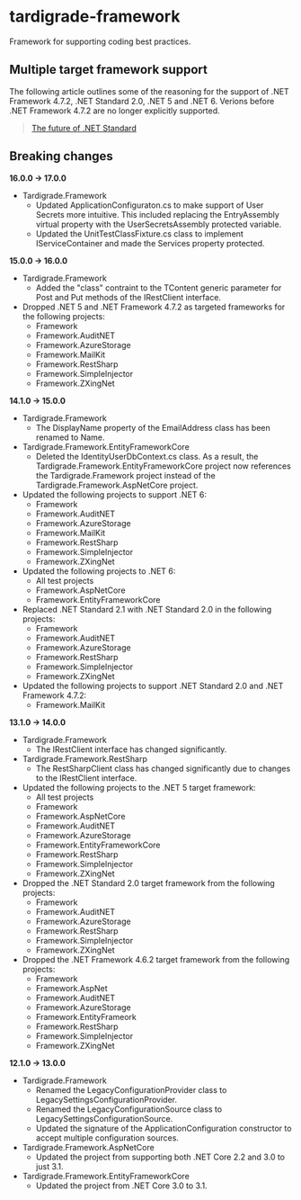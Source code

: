 # tardigrade-framework
Framework for supporting coding best practices.


## Multiple target framework support

The following article outlines some of the reasoning for the support of .NET Framework 4.7.2, .NET Standard 2.0, .NET 5 and .NET 6. Verions before .NET Framework 4.7.2 are no longer explicitly supported.

> [The future of .NET Standard](https://devblogs.microsoft.com/dotnet/the-future-of-net-standard/)

## Breaking changes

**16.0.0 -> 17.0.0**

- Tardigrade.Framework
  - Updated ApplicationConfiguraton.cs to make support of User Secrets more intuitive. This included replacing the EntryAssembly virtual property with the UserSecretsAssembly protected variable.
  - Updated the UnitTestClassFixture.cs class to implement IServiceContainer and made the Services property protected.

**15.0.0 -> 16.0.0**

- Tardigrade.Framework
  - Added the "class" contraint to the TContent generic parameter for Post and Put methods of the IRestClient interface.
- Dropped .NET 5 and .NET Framework 4.7.2 as targeted frameworks for the following projects:
  - Framework
  - Framework.AuditNET
  - Framework.AzureStorage
  - Framework.MailKit
  - Framework.RestSharp
  - Framework.SimpleInjector
  - Framework.ZXingNet

**14.1.0 -> 15.0.0**

- Tardigrade.Framework
  - The DisplayName property of the EmailAddress class has been renamed to Name.
- Tardigrade.Framework.EntityFrameworkCore
  - Deleted the IdentityUserDbContext.cs class. As a result, the Tardigrade.Framework.EntityFrameworkCore project now references the Tardigrade.Framework project instead of the Tardigrade.Framework.AspNetCore project.
- Updated the following projects to support .NET 6:
  - Framework
  - Framework.AuditNET
  - Framework.AzureStorage
  - Framework.MailKit
  - Framework.RestSharp
  - Framework.SimpleInjector
  - Framework.ZXingNet
- Updated the following projects to .NET 6:
  - All test projects
  - Framework.AspNetCore
  - Framework.EntityFrameworkCore
- Replaced .NET Standard 2.1 with .NET Standard 2.0 in the following projects:
  - Framework
  - Framework.AuditNET
  - Framework.AzureStorage
  - Framework.RestSharp
  - Framework.SimpleInjector
  - Framework.ZXingNet
- Updated the following projects to support .NET Standard 2.0 and .NET Framework 4.7.2:
  - Framework.MailKit

**13.1.0 -> 14.0.0**

- Tardigrade.Framework
  - The IRestClient interface has changed significantly.
- Tardigrade.Framework.RestSharp
  - The RestSharpClient class has changed significantly due to changes to the IRestClient interface.
- Updated the following projects to the .NET 5 target framework:
  - All test projects
  - Framework
  - Framework.AspNetCore
  - Framework.AuditNET
  - Framework.AzureStorage
  - Framework.EntityFrameworkCore
  - Framework.RestSharp
  - Framework.SimpleInjector
  - Framework.ZXingNet
- Dropped the .NET Standard 2.0 target framework from the following projects:
  - Framework
  - Framework.AuditNET
  - Framework.AzureStorage
  - Framework.RestSharp
  - Framework.SimpleInjector
  - Framework.ZXingNet
- Dropped the .NET Framework 4.6.2 target framework from the following projects:
  - Framework
  - Framework.AspNet
  - Framework.AuditNET
  - Framework.AzureStorage
  - Framework.EntityFrameork
  - Framework.RestSharp
  - Framework.SimpleInjector
  - Framework.ZXingNet

**12.1.0 -> 13.0.0**

- Tardigrade.Framework
  - Renamed the LegacyConfigurationProvider class to LegacySettingsConfigurationProvider.
  - Renamed the LegacyConfigurationSource class to LegacySettingsConfigurationSource.
  - Updated the signature of the ApplicationConfiguration constructor to accept multiple configuration sources.
- Tardigrade.Framework.AspNetCore
  - Updated the project from supporting both .NET Core 2.2 and 3.0 to just 3.1.
- Tardigrade.Framework.EntityFrameworkCore
  - Updated the project from .NET Core 3.0 to 3.1.
